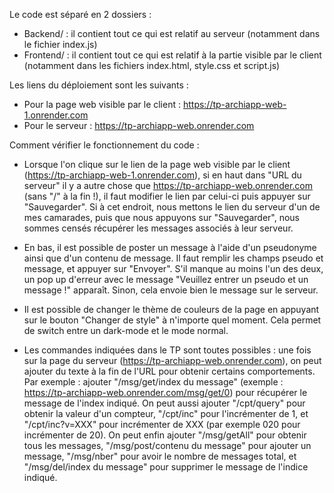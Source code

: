 Le code est séparé en 2 dossiers :

- Backend/ : il contient tout ce qui est relatif au serveur (notamment dans le fichier index.js)
- Frontend/ : il contient tout ce qui est relatif à la partie visible par le client (notamment dans les fichiers index.html, style.css et script.js)

Les liens du déploiement sont les suivants :

- Pour la page web visible par le client : https://tp-archiapp-web-1.onrender.com
- Pour le serveur : https://tp-archiapp-web.onrender.com

Comment vérifier le fonctionnement du code :

- Lorsque l'on clique sur le lien de la page web visible par le client (https://tp-archiapp-web-1.onrender.com), si en haut dans "URL du serveur" il y a autre chose que
https://tp-archiapp-web.onrender.com (sans "/" à la fin !), il faut modifier le lien par celui-ci puis appuyer sur "Sauvegarder". Si à cet endroit, nous mettons le lien du serveur d'un de mes camarades,
puis que nous appuyons sur "Sauvegarder", nous sommes censés récupérer les messages associés à leur serveur.

- En bas, il est possible de poster un message à l'aide d'un pseudonyme ainsi que d'un contenu de message. Il faut remplir les champs pseudo et message, et appuyer sur "Envoyer".
S'il manque au moins l'un des deux, un pop up d'erreur avec le message "Veuillez entrer un pseudo et un message !" apparaît. Sinon, cela envoie bien le message sur le serveur.

- Il est possible de changer le thème de couleurs de la page en appuyant sur le bouton "Changer de style" à n'importe quel moment. Cela permet de switch entre un dark-mode et le mode normal.

- Les commandes indiquées dans le TP sont toutes possibles : une fois sur la page du serveur (https://tp-archiapp-web.onrender.com), on peut ajouter du texte à la fin de l'URL pour
obtenir certains comportements. Par exemple : ajouter "/msg/get/index du message" (exemple : https://tp-archiapp-web.onrender.com/msg/get/0) pour récupérer le message de l'index indiqué.
On peut aussi ajouter "/cpt/query" pour obtenir la valeur d'un compteur, "/cpt/inc" pour l'incrémenter de 1, et "/cpt/inc?v=XXX" pour incrémenter de XXX (par exemple 020 pour incrémenter de 20). On peut enfin ajouter "/msg/getAll" pour obtenir tous les messages, "/msg/post/contenu du message" pour ajouter un message, "/msg/nber" pour avoir le nombre de messages total, et "/msg/del/index du message" pour supprimer le message de l'indice indiqué.
